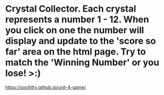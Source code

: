 # Crystal Collector. Each crystal represents a number 1 - 12. When you click on one the number will display and update to the 'score so far' area on the html page. Try to match the 'Winning Number' or you lose! >:)

https://sochitty.github.io/unit-4-game/
